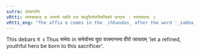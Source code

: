 ```yaml
---
sutra: ढश्छन्दसि
vRtti: सभाशब्दाड् ढः प्रत्ययो भवति तत्र साधुरित्येतस्मिन्विषये छन्दास । यस्यापवादः ॥
vRtti_eng: "The affix ढ comes in the _chhandas_ after the word '_sabha_', in the sense of 'excellent with regard thereto.'"
---
```

This debars य ॥ Thus सभेयः in सभेयोस्य युवा यजमानस्य वीरो जायताम् 'let a refined, youthful hero be born to this sacrificer'.
